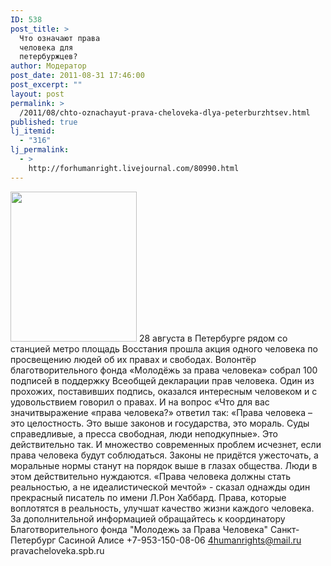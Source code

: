 ```yaml
---
ID: 538
post_title: >
  Что означают права
  человека для
  петербуржцев?
author: Модератор
post_date: 2011-08-31 17:46:00
post_excerpt: ""
layout: post
permalink: >
  /2011/08/chto-oznachayut-prava-cheloveka-dlya-peterburzhtsev.html
published: true
lj_itemid:
  - "316"
lj_permalink:
  - >
    http://forhumanright.livejournal.com/80990.html
---
```

<a href="http://pics.livejournal.com/forhumanright/pic/00008r2h/"><img src="http://pics.livejournal.com/forhumanright/pic/00008r2h" width="202" height="240" border='0'/></a> 28 августа в Петербурге рядом со станцией метро площадь Восстания прошла акция одного человека по просвещению людей об их правах и свободах. Волонтёр благотворительного фонда «Молодёжь за права человека» собрал 100 подписей в поддержку Всеобщей декларации прав человека.
Один из прохожих, поставивших подпись, оказался интересным человеком и с удовольствием говорил о правах. И на вопрос «Что для вас значитвыражение «права человека?» ответил так: «Права человека – это целостность. Это выше законов и государства, это мораль. Суды справедливые, а пресса свободная, люди неподкупные». Это действительно так. И множество современных проблем исчезнет, если права человека будут соблюдаться. Законы не придётся ужесточать, а моральные нормы станут на порядок выше в глазах общества. Люди в этом действительно нуждаются.
«Права человека должны стать реальностью, а не идеалистической мечтой» - сказал однажды один прекрасный писатель по имени Л.Рон Хаббард. Права, которые воплотятся в реальность, улучшат качество жизни каждого человека.
За дополнительной информацией обращайтесь к координатору
Благотворительного фонда
"Молодежь за Права Человека" Санкт-Петербург 
Сасиной Алисе 
+7-953-150-08-06 
4humanrights@mail.ru
pravacheloveka.spb.ru